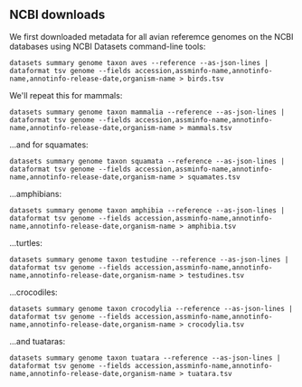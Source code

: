 ## NCBI downloads

We first downloaded metadata for all avian referemce genomes on the NCBI databases using  NCBI Datasets command-line tools:

```
datasets summary genome taxon aves --reference --as-json-lines | dataformat tsv genome --fields accession,assminfo-name,annotinfo-name,annotinfo-release-date,organism-name > birds.tsv
```

We'll repeat this for mammals: 

```
datasets summary genome taxon mammalia --reference --as-json-lines | dataformat tsv genome --fields accession,assminfo-name,annotinfo-name,annotinfo-release-date,organism-name > mammals.tsv
```

...and for squamates:

```
datasets summary genome taxon squamata --reference --as-json-lines | dataformat tsv genome --fields accession,assminfo-name,annotinfo-name,annotinfo-release-date,organism-name > squamates.tsv
```

...amphibians:

```
datasets summary genome taxon amphibia --reference --as-json-lines | dataformat tsv genome --fields accession,assminfo-name,annotinfo-name,annotinfo-release-date,organism-name > amphibia.tsv
```


...turtles: 

```
datasets summary genome taxon testudine --reference --as-json-lines | dataformat tsv genome --fields accession,assminfo-name,annotinfo-name,annotinfo-release-date,organism-name > testudines.tsv
```

...crocodiles: 

```
datasets summary genome taxon crocodylia --reference --as-json-lines | dataformat tsv genome --fields accession,assminfo-name,annotinfo-name,annotinfo-release-date,organism-name > crocodylia.tsv
```

...and tuataras: 

```
datasets summary genome taxon tuatara --reference --as-json-lines | dataformat tsv genome --fields accession,assminfo-name,annotinfo-name,annotinfo-release-date,organism-name > tuatara.tsv
```